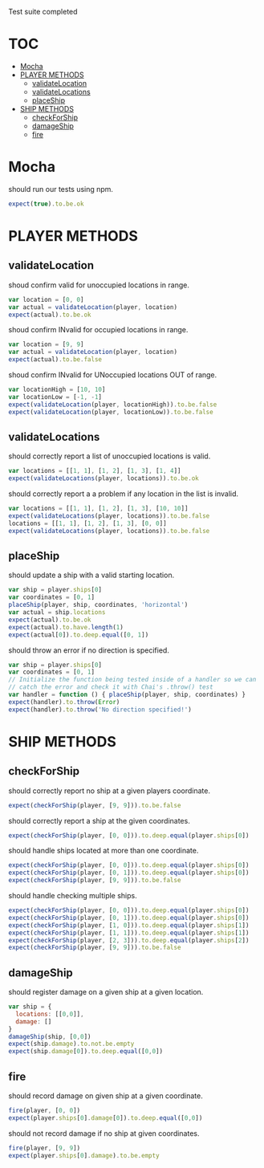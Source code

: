 Test suite completed
# TOC
   - [Mocha](#mocha)
   - [PLAYER METHODS](#player-methods)
     - [validateLocation](#player-methods-validatelocation)
     - [validateLocations](#player-methods-validatelocations)
     - [placeShip](#player-methods-placeship)
   - [SHIP METHODS](#ship-methods)
     - [checkForShip](#ship-methods-checkforship)
     - [damageShip](#ship-methods-damageship)
     - [fire](#ship-methods-fire)
<a name=""></a>

<a name="mocha"></a>
# Mocha
should run our tests using npm.

```js
expect(true).to.be.ok
```

<a name="player-methods"></a>
# PLAYER METHODS
<a name="player-methods-validatelocation"></a>
## validateLocation
shoud confirm valid for unoccupied locations in range.

```js
var location = [0, 0]
var actual = validateLocation(player, location)
expect(actual).to.be.ok
```

shoud confirm INvalid for occupied locations in range.

```js
var location = [9, 9]
var actual = validateLocation(player, location)
expect(actual).to.be.false
```

shoud confirm INvalid for UNoccupied locations OUT of range.

```js
var locationHigh = [10, 10]
var locationLow = [-1, -1]
expect(validateLocation(player, locationHigh)).to.be.false
expect(validateLocation(player, locationLow)).to.be.false
```

<a name="player-methods-validatelocations"></a>
## validateLocations
should correctly report a list of unoccupied locations is valid.

```js
var locations = [[1, 1], [1, 2], [1, 3], [1, 4]]
expect(validateLocations(player, locations)).to.be.ok
```

should correctly report a a problem if any location in the list is invalid.

```js
var locations = [[1, 1], [1, 2], [1, 3], [10, 10]]
expect(validateLocations(player, locations)).to.be.false
locations = [[1, 1], [1, 2], [1, 3], [0, 0]]
expect(validateLocations(player, locations)).to.be.false
```

<a name="player-methods-placeship"></a>
## placeShip
should update a ship with a valid starting location.

```js
var ship = player.ships[0]
var coordinates = [0, 1]
placeShip(player, ship, coordinates, 'horizontal')
var actual = ship.locations
expect(actual).to.be.ok
expect(actual).to.have.length(1)
expect(actual[0]).to.deep.equal([0, 1])
```

should throw an error if no direction is specified.

```js
var ship = player.ships[0]
var coordinates = [0, 1]
// Initialize the function being tested inside of a handler so we can
// catch the error and check it with Chai's .throw() test
var handler = function () { placeShip(player, ship, coordinates) }
expect(handler).to.throw(Error)
expect(handler).to.throw('No direction specified!')
```

<a name="ship-methods"></a>
# SHIP METHODS
<a name="ship-methods-checkforship"></a>
## checkForShip
should correctly report no ship at a given players coordinate.

```js
expect(checkForShip(player, [9, 9])).to.be.false
```

should correctly report a ship at the given coordinates.

```js
expect(checkForShip(player, [0, 0])).to.deep.equal(player.ships[0])
```

should handle ships located at more than one coordinate.

```js
expect(checkForShip(player, [0, 0])).to.deep.equal(player.ships[0])
expect(checkForShip(player, [0, 1])).to.deep.equal(player.ships[0])
expect(checkForShip(player, [9, 9])).to.be.false
```

should handle checking multiple ships.

```js
expect(checkForShip(player, [0, 0])).to.deep.equal(player.ships[0])
expect(checkForShip(player, [0, 1])).to.deep.equal(player.ships[0])
expect(checkForShip(player, [1, 0])).to.deep.equal(player.ships[1])
expect(checkForShip(player, [1, 1])).to.deep.equal(player.ships[1])
expect(checkForShip(player, [2, 3])).to.deep.equal(player.ships[2])
expect(checkForShip(player, [9, 9])).to.be.false
```

<a name="ship-methods-damageship"></a>
## damageShip
should register damage on a given ship at a given location.

```js
var ship = {
  locations: [[0,0]],
  damage: []
}
damageShip(ship, [0,0])
expect(ship.damage).to.not.be.empty
expect(ship.damage[0]).to.deep.equal([0,0])
```

<a name="ship-methods-fire"></a>
## fire
should record damage on given ship at a given coordinate.

```js
fire(player, [0, 0])
expect(player.ships[0].damage[0]).to.deep.equal([0,0])
```

should not record damage if no ship at given coordinates.

```js
fire(player, [9, 9])
expect(player.ships[0].damage).to.be.empty
```
